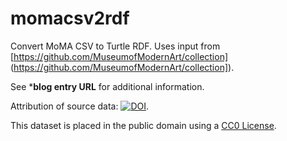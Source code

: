 momacsv2rdf
===================

Convert MoMA CSV to Turtle RDF.  Uses input from [https://github.com/MuseumofModernArt/collection] (https://github.com/MuseumofModernArt/collection]). 

See *****blog entry URL**** for additional information. 

Attribution of source data: [![DOI](https://zenodo.org/badge/15218/MuseumofModernArt/collection.svg)](https://zenodo.org/badge/latestdoi/15218/MuseumofModernArt/collection).

This dataset is placed in the public domain using a [CC0 License](https://creativecommons.org/publicdomain/zero/1.0/).



